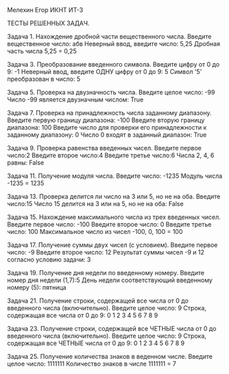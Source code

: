 Мелехин Егор ИКНТ ИТ-3


ТЕСТЫ РЕШЕННЫХ ЗАДАЧ.

Задача 1. Нахождение дробной части вещественного числа.
Введите вещественное число: абв
Неверный ввод, введите число: 5,25
Дробная часть числа 5,25 = 0,25

Задача 3. Преобразование введенного символа.
Введите цифру от 0 до 9: -1
Неверный ввод, введите ОДНУ цифру от 0 до 9: 5
Символ '5' преобразован в число: 5

Задача 5. Проверка на двузначность числа.
Введите целое число: -99
Число -99 является двузначным числом: True

Задача 7. Проверка на принадлежность числа заданному диапазону.
Введите первую границу диапазона: -100
Введите вторую границу диапазона: 100
Введите число для проверки его принадлежности к заданному диапазону: 0
Число 0 входят в заданный диапазон: True

Задача 9. Проверка равенства введенных чисел.
Введите первое число:2
Введите второе число:4
Введите третье число:6
Числа 2, 4, 6 равны: False

Задача 11. Получение модуля числа.
Введите число: -1235
Модуль числа -1235 = 1235

Задача 13. Проверка делится ли число на 3 или 5, но не на оба.
Введите число:15
Число 15 делится на 3 или на 5, но не на оба: False

Задача 15. Нахождение максимального числа из трех введенных чисел.
Введите первое число: -100
Введите второе число: 0
Введите третье число: 100
Максимальное число из чисел -100, 0, 100 = 100

Задача 17. Получение суммы двух чисел (с условием).
Введите первое число: -9
Введите второе число: 12
Результат суммы чисел -9 и 12 согласно условию задачи: 3

Задача 19. Получение дня недели по введенному номеру.
Введите номер дня недели (1,7):5
День недели соответствующий введенному номеру (5): пятница 

Задача 21. Получение строки, содержащей все числа от 0 до введенного числа (включительно).
Введите целое число: 9
Строка, содержащая все числа от 0 до 9: 0 1 2 3 4 5 6 7 8 9 

Задача 23. Получение строки, содержащей все ЧЕТНЫЕ числа от 0 до введенного числа (включительно).
Введите целое число: 9
Строка, содержащая все ЧЕТНЫЕ числа от 0 до 9: 0 1 2 3 4 5 6 7 8 9 

Задача 25. Получение количества знаков в веденном числе.
Введите целое число: 1111111
Количество знаков в числе 1111111 = 7
